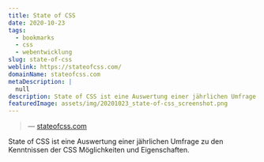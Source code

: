 ```yaml
---
title: State of CSS
date: 2020-10-23
tags:
  - bookmarks
  - css
  - webentwicklung
slug: state-of-css
weblink: https://stateofcss.com/
domainName: stateofcss.com
metaDescription: |
  null
description: State of CSS ist eine Auswertung einer jährlichen Umfrage zu den Kenntnissen der CSS Möglichkeiten und Eigenschaften.
featuredImage: assets/img/20201023_state-of-css_screenshot.png
---
```

<blockquote>
<footer>— <a href="https://stateofcss.com/">stateofcss.com</a></footer></blockquote>

State of CSS ist eine Auswertung einer jährlichen Umfrage zu den Kenntnissen der CSS Möglichkeiten und Eigenschaften.